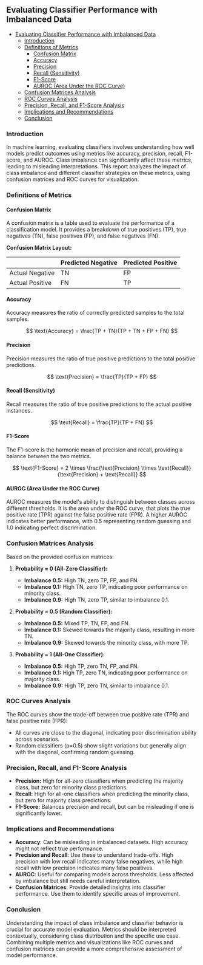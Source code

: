 ## Evaluating Classifier Performance with Imbalanced Data

- [Evaluating Classifier Performance with Imbalanced Data](#evaluating-classifier-performance-with-imbalanced-data)
  - [Introduction](#introduction)
  - [Definitions of Metrics](#definitions-of-metrics)
    - [Confusion Matrix](#confusion-matrix)
    - [Accuracy](#accuracy)
    - [Precision](#precision)
    - [Recall (Sensitivity)](#recall-sensitivity)
    - [F1-Score](#f1-score)
    - [AUROC (Area Under the ROC Curve)](#auroc-area-under-the-roc-curve)
  - [Confusion Matrices Analysis](#confusion-matrices-analysis)
  - [ROC Curves Analysis](#roc-curves-analysis)
  - [Precision, Recall, and F1-Score Analysis](#precision-recall-and-f1-score-analysis)
  - [Implications and Recommendations](#implications-and-recommendations)
  - [Conclusion](#conclusion)


### Introduction

In machine learning, evaluating classifiers involves understanding how well models predict outcomes using metrics like accuracy, precision, recall, F1-score, and AUROC. Class imbalance can significantly affect these metrics, leading to misleading interpretations. This report analyzes the impact of class imbalance and different classifier strategies on these metrics, using confusion matrices and ROC curves for visualization.

### Definitions of Metrics

#### Confusion Matrix

A confusion matrix is a table used to evaluate the performance of a classification model. It provides a breakdown of true positives (TP), true negatives (TN), false positives (FP), and false negatives (FN).

**Confusion Matrix Layout:**

|          | Predicted Negative | Predicted Positive |
|----------|--------------------|--------------------|
| Actual Negative | TN                 | FP                 |
| Actual Positive | FN                 | TP                 |

#### Accuracy

Accuracy measures the ratio of correctly predicted samples to the total samples.

$$
\text{Accuracy} = \frac{TP + TN}{TP + TN + FP + FN}
$$

#### Precision

Precision measures the ratio of true positive predictions to the total positive predictions.

$$
\text{Precision} = \frac{TP}{TP + FP}
$$

#### Recall (Sensitivity)

Recall measures the ratio of true positive predictions to the actual positive instances.

$$
\text{Recall} = \frac{TP}{TP + FN}
$$

#### F1-Score

The F1-score is the harmonic mean of precision and recall, providing a balance between the two metrics.

$$
\text{F1-Score} = 2 \times \frac{\text{Precision} \times \text{Recall}}{\text{Precision} + \text{Recall}}
$$

#### AUROC (Area Under the ROC Curve)

AUROC measures the model's ability to distinguish between classes across different thresholds. It is the area under the ROC curve, that plots the true positive rate (TPR) against the false positive rate (FPR). A higher AUROC indicates better performance, with 0.5 representing random guessing and 1.0 indicating perfect discrimination.

### Confusion Matrices Analysis

Based on the provided confusion matrices:

1. **Probability = 0 (All-Zero Classifier):**
   - **Imbalance 0.5:** High TN, zero TP, FP, and FN.
   - **Imbalance 0.1:** High TN, zero TP, indicating poor performance on minority class.
   - **Imbalance 0.9:** High TN, zero TP, similar to imbalance 0.1.

2. **Probability = 0.5 (Random Classifier):**
   - **Imbalance 0.5:** Mixed TP, TN, FP, and FN.
   - **Imbalance 0.1:** Skewed towards the majority class, resulting in more TN.
   - **Imbalance 0.9:** Skewed towards the minority class, with more TP.

3. **Probability = 1 (All-One Classifier):**
   - **Imbalance 0.5:** High TP, zero TN, FP, and FN.
   - **Imbalance 0.1:** High TP, zero TN, indicating poor performance on majority class.
   - **Imbalance 0.9:** High TP, zero TN, similar to imbalance 0.1.

### ROC Curves Analysis

The ROC curves show the trade-off between true positive rate (TPR) and false positive rate (FPR):

- All curves are close to the diagonal, indicating poor discrimination ability across scenarios.
- Random classifiers (p=0.5) show slight variations but generally align with the diagonal, confirming random guessing.

### Precision, Recall, and F1-Score Analysis

- **Precision:** High for all-zero classifiers when predicting the majority class, but zero for minority class predictions.
- **Recall:** High for all-one classifiers when predicting the minority class, but zero for majority class predictions.
- **F1-Score:** Balances precision and recall, but can be misleading if one is significantly lower.

### Implications and Recommendations

- **Accuracy**: Can be misleading in imbalanced datasets. High accuracy might not reflect true performance.
- **Precision and Recall**: Use these to understand trade-offs. High precision with low recall indicates many false negatives, while high recall with low precision indicates many false positives.
- **AUROC**: Useful for comparing models across thresholds. Less affected by imbalance but still needs careful interpretation.
- **Confusion Matrices**: Provide detailed insights into classifier performance. Use them to identify specific areas of improvement.

### Conclusion

Understanding the impact of class imbalance and classifier behavior is crucial for accurate model evaluation. Metrics should be interpreted contextually, considering class distribution and the specific use case. Combining multiple metrics and visualizations like ROC curves and confusion matrices can provide a more comprehensive assessment of model performance.